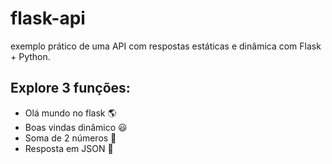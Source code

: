 # flask-api
exemplo prático de uma API com respostas estáticas e dinâmica com Flask + Python.

## Explore 3 funções:
- Olá mundo no flask 🌎
- Boas vindas dinâmico 😃
- Soma de 2 números 🔢
- Resposta em JSON 📃
